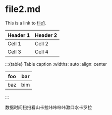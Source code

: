# file2.md

This is a link to [file1](file1.md).

| Header 1 | Header 2 |
|----------|----------|
| Cell 1   | Cell 2   |
| Cell 3   | Cell 4   |

:::{table} Table caption
:widths: auto
:align: center

| foo | bar |
| --- | --- |
| baz | bim |
:::

数据时间扫扫看山卡拉咔咔咔咔漱口水卡罗拉